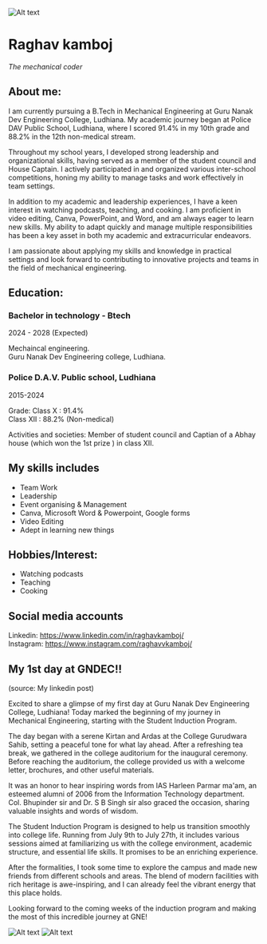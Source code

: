 ![Alt text](https://media.licdn.com/dms/image/D5616AQF2T-rt-Pytzg/profile-displaybackgroundimage-shrink_350_1400/0/1720892305548?e=1726704000&v=beta&t=i0H_Dp6mzhs2xSR-5rbGDJZn2qBSnJLQfssyECmdnP4 "a title")


# Raghav kamboj 
_The mechanical coder_

## About me:
I am currently pursuing a B.Tech in Mechanical Engineering at Guru Nanak Dev Engineering College, Ludhiana. My academic journey began at Police DAV Public School, Ludhiana, where I scored 91.4% in my 10th grade and 88.2% in the 12th non-medical stream.

Throughout my school years, I developed strong leadership and organizational skills, having served as a member of the student council and House Captain. I actively participated in and organized various inter-school competitions, honing my ability to manage tasks and work effectively in team settings.

In addition to my academic and leadership experiences, I have a keen interest in watching podcasts, teaching, and cooking. I am proficient in video editing, Canva, PowerPoint, and Word, and am always eager to learn new skills. My ability to adapt quickly and manage multiple responsibilities has been a key asset in both my academic and extracurricular endeavors.

I am passionate about applying my skills and knowledge in practical settings and look forward to contributing to innovative projects and teams in the field of mechanical engineering.

## Education:
### Bachelor in technology - Btech
2024 - 2028 (Expected)

 Mechaincal engineering.  
Guru Nanak Dev Engineering college, Ludhiana.  


### Police D.A.V. Public school, Ludhiana
2015-2024   

Grade: Class X : 91.4%   
Class XII : 88.2% (Non-medical)

Activities and societies: Member of student council and Captian of a Abhay house (which won the 1st prize ) in class XII.

## My skills includes
* Team Work
* Leadership
* Event organising &
Management
* Canva, Microsoft Word & Powerpoint, Google forms
* Video Editing
* Adept in learning new things
## Hobbies/Interest:
* Watching podcasts
* Teaching
* Cooking

## Social media accounts

Linkedin: <https://www.linkedin.com/in/raghavkamboj/>   
Instagram: <https://www.instagram.com/raghavvkamboj/>

## My 1st day at GNDEC!!

(source: My linkedin post)     

Excited to share a glimpse of my first day at Guru Nanak Dev Engineering College, Ludhiana! Today marked the beginning of my journey in Mechanical Engineering, starting with the Student Induction Program.

The day began with a serene Kirtan and Ardas at the College Gurudwara Sahib, setting a peaceful tone for what lay ahead. After a refreshing tea break, we gathered in the college auditorium for the inaugural ceremony. Before reaching the auditorium, the college provided us with a welcome letter, brochures, and other useful materials. 

It was an honor to hear inspiring words from IAS Harleen Parmar ma'am, an esteemed alumni of 2006 from the Information Technology department. Col. Bhupinder sir and Dr. S B Singh sir also graced the occasion, sharing valuable insights and words of wisdom.

The Student Induction Program is designed to help us transition smoothly into college life. Running from July 9th to July 27th, it includes various sessions aimed at familiarizing us with the college environment, academic structure, and essential life skills. It promises to be an enriching experience.

After the formalities, I took some time to explore the campus and made new friends from different schools and areas. The blend of modern facilities with rich heritage is awe-inspiring, and I can already feel the vibrant energy that this place holds.

Looking forward to the coming weeks of the induction program and making the most of this incredible journey at GNE!

![Alt text](https://media.licdn.com/dms/image/D5622AQH_nT6EG8d36g/feedshare-shrink_800/0/1720579415164?e=1724284800&v=beta&t=KLtbdoqNu6qmXmM1h9XEq1U1NHbxxJFQYQtiihdVlOQ)
![Alt text](https://media.licdn.com/dms/image/D5622AQEMd4zzZAc0Vg/feedshare-shrink_800/0/1720579415685?e=1724284800&v=beta&t=Xuqlgon2mZw9vvnFBlSpwTv53ncNGuEmYSV_r8erkI4)
